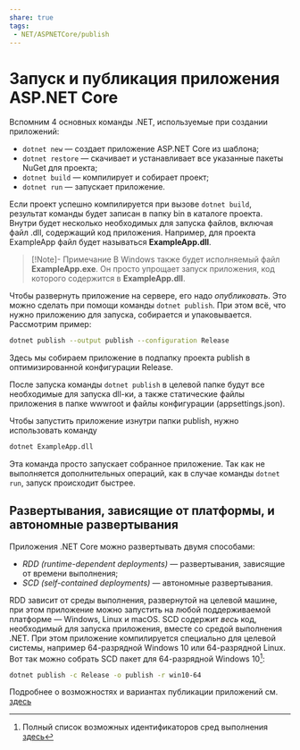 ```yaml
---
share: true
tags:
 - NET/ASPNETCore/publish
---
```

# Запуск и публикация приложения ASP.NET Core
Вспомним 4 основных команды .NET, используемые при создании приложений:
- `dotnet new` — создает приложение ASP.NET Core из шаблона;
- `dotnet restore` — скачивает и устанавливает все указанные пакеты NuGet для проекта;
- `dotnet build` — компилирует и собирает проект;
- `dotnet run` — запускает приложение.

Если проект успешно компилируется при вызове `dotnet build`, результат команды будет записан в папку bin в каталоге проекта. Внутри будет несколько необходимых для запуска файлов, включая файл .dll, содержащий код приложения. Например, для проекта ExampleApp файл будет называться **ExampleApp.dll**.
> [!Note]- Примечание
> В Windows также будет исполняемый файл **ExampleApp.exe**. Он просто упрощает запуск приложения, код которого содержится в **ExampleApp.dll**.

Чтобы развернуть приложение на сервере, его надо *опубликовать*. Это можно сделать при помощи команды `dotnet publish`. При этом всё, что нужно приложению для запуска, собирается и упаковывается. Рассмотрим пример:
```bash
dotnet publish --output publish --configuration Release
```
Здесь мы собираем приложение в подпапку проекта publish в оптимизированной конфигурации Release.

После запуска команды `dotnet publish` в целевой папке будут все необходимые для запуска dll-ки, а также статические файлы приложения в папке wwwroot и файлы конфигурации (appsettings.json).

Чтобы запустить приложение изнутри папки publish, нужно использовать команду
```bash
dotnet ExampleApp.dll
```
Эта команда просто запускает собранное приложение. Так как не выполняется дополнительных операций, как в случае команды `dotnet run`, запуск происходит быстрее.
## Развертывания, зависящие от платформы, и автономные развертывания
Приложения .NET Core можно развертывать двумя способами:
- *RDD (runtime-dependent deployments)* — развертывания, зависящие от времени выполнения;
- *SCD (self-contained deployments)* — автономные развертывания.

RDD зависит от среды выполнения, развернутой на целевой машине, при этом приложение можно запустить на любой поддерживаемой платформе — Windows, Linux и macOS.
SCD содержит *весь* код, необходимый для запуска приложения, вместе со средой выполнения .NET. При этом приложение компилируется специально для целевой системы, например 64-разрядной Windows 10 или 64-разрядной Linux.
Вот так можно собрать SCD пакет для 64-разрядной Windows 10[^1]:
```bash
dotnet publish -c Release -o publish -r win10-64
```
Подробнее о возможностях и вариантах публикации приложений см. [здесь](https://docs.microsoft.com/dotnet/core/deploying/)

[^1]: Полный список возможных идентификаторов сред выполнения [здесь](https://docs.microsoft.com/dotnet/core/rid-catalog)

